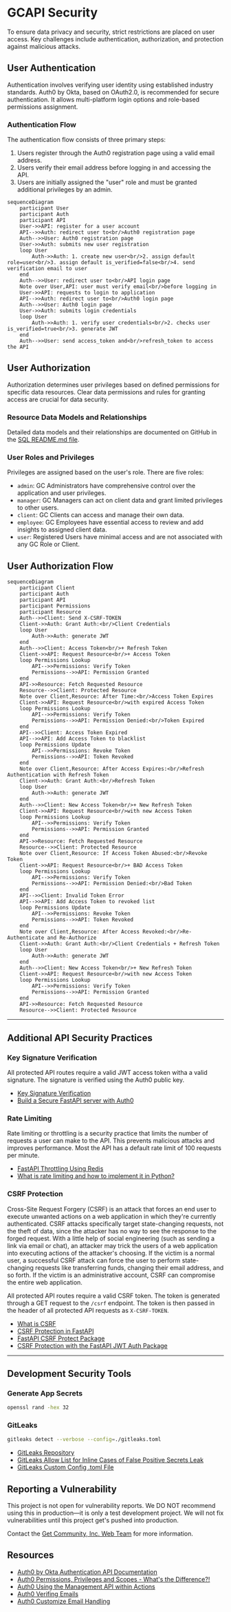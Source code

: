 # GCAPI Security

To ensure data privacy and security, strict restrictions are placed on user
access. Key challenges include authentication, authorization, and protection
against malicious attacks.

## User Authentication

Authentication involves verifying user identity using established industry
standards. Auth0 by Okta, based on OAuth2.0, is recommended for secure
authentication. It allows multi-platform login options and role-based
permissions assignment.

### Authentication Flow

The authentication flow consists of three primary steps:

1. Users register through the Auth0 registration page using a valid email
address.
2. Users verify their email address before logging in and accessing the API.
3. Users are initially assigned the "user" role and must be granted additional
privileges by an admin.

```mermaid
sequenceDiagram
    participant User
    participant Auth
    participant API
    User->>API: register for a user account
    API-->>Auth: redirect user to<br/>Auth0 registration page
    Auth-->>User: Auth0 registration page
    User->>Auth: submits new user registration
    loop User
        Auth->>Auth: 1. create new user<br/>2. assign default role=user<br/>3. assign default is_verified=false<br/>4. send verification email to user
    end
    Auth-->>User: redirect user to<br/>API login page
    Note over User,API: user must verify email<br/>before logging in
    User->>API: requests to login to application
    API-->>Auth: redirect user to<br/>Auth0 login page
    Auth-->>User: Auth0 login page
    User->>Auth: submits login credentials
    loop User
        Auth->>Auth: 1. verify user credentials<br/>2. checks user is_verified=true<br/>3. generate JWT
    end
    Auth-->>User: send access_token and<br/>refresh_token to access the API
```

## User Authorization

Authorization determines user privileges based on defined permissions for
specific data resources. Clear data permissions and rules for granting access
are crucial for data security.

### Resource Data Models and Relationships

Detailed data models and their relationships are documented on GitHub in the
[SQL README.md file](https://github.com/joeygrable94/GCAPI/blob/main/SQL.md).

### User Roles and Privileges

Privileges are assigned based on the user's role. There are five roles:

- `admin`: GC Administrators have comprehensive control over the application
  and user privileges.
- `manager`: GC Managers can act on client data and grant limited privileges to
  other users.
- `client`: GC Clients can access and manage their own data.
- `employee`: GC Employees have essential access to review and add insights to
  assigned client data.
- `user`: Registered Users have minimal access and are not associated with any
  GC Role or Client.

## User Authorization Flow

```mermaid
sequenceDiagram
    participant Client
    participant Auth
    participant API
    participant Permissions
    participant Resource
    Auth-->>Client: Send X-CSRF-TOKEN
    Client->>Auth: Grant Auth:<br/>Client Credentials
    loop User
        Auth->>Auth: generate JWT
    end
    Auth-->>Client: Access Token<br/>+ Refresh Token
    Client->>API: Request Resource<br/>+ Access Token
    loop Permissions Lookup
        API-->>Permissions: Verify Token
        Permissions-->>API: Permission Granted
    end
    API->>Resource: Fetch Requested Resource
    Resource-->>Client: Protected Resource
    Note over Client,Resource: After Time:<br/>Access Token Expires
    Client->>API: Request Resource<br/>with expired Access Token
    loop Permissions Lookup
        API-->>Permissions: Verify Token
        Permissions-->>API: Permission Denied:<br/>Token Expired
    end
    API-->>Client: Access Token Expired
    API-->>API: Add Access Token to blacklist
    loop Permissions Update
        API-->>Permissions: Revoke Token
        Permissions-->>API: Token Revoked
    end
    Note over Client,Resource: After Access Expires:<br/>Refresh Authentication with Refresh Token
    Client->>Auth: Grant Auth:<br/>Refresh Token
    loop User
        Auth->>Auth: generate JWT
    end
    Auth-->>Client: New Access Token<br/>+ New Refresh Token
    Client->>API: Request Resource<br/>with new Access Token
    loop Permissions Lookup
        API-->>Permissions: Verify Token
        Permissions-->>API: Permission Granted
    end
    API->>Resource: Fetch Requested Resource
    Resource-->>Client: Protected Resource
    Note over Client,Resource: If Access Token Abused:<br/>Revoke Token
    Client->>API: Request Resource<br/>+ BAD Access Token
    loop Permissions Lookup
        API-->>Permissions: Verify Token
        Permissions-->>API: Permission Denied:<br/>Bad Token
    end
    API-->>Client: Invalid Token Error
    API-->>API: Add Access Token to revoked list
    loop Permissions Update
        API-->>Permissions: Revoke Token
        Permissions-->>API: Token Revoked
    end
    Note over Client,Resource: After Access Revoked:<br/>Re-Authenticate and Re-Authorize
    Client->>Auth: Grant Auth:<br/>Client Credentials + Refresh Token
    loop User
        Auth->>Auth: generate JWT
    end
    Auth-->>Client: New Access Token<br/>+ New Refresh Token
    Client->>API: Request Resource<br/>with new Access Token
    loop Permissions Lookup
        API-->>Permissions: Verify Token
        Permissions-->>API: Permission Granted
    end
    API->>Resource: Fetch Requested Resource
    Resource-->>Client: Protected Resource
```

----

## Additional API Security Practices

### Key Signature Verification

All protected API routes require a valid JWT access token witha a valid
signature. The signature is verified using the Auth0 public key.

- [Key Signature Verification](https://auth0.com/docs/quickstart/backend/python/01-authorization#validate-access-tokens)
- [Build a Secure FastAPI server with Auth0](https://auth0.com/blog/build-and-secure-fastapi-server-with-auth0/)

### Rate Limiting

Rate limiting or throttling is a security practice that limits the number of
requests a user can make to the API. This prevents malicious attacks and
improves performance. Most the API has a default rate limit of 100 requests
per minute.

- [FastAPI Throttling Using Redis](https://sayanc20002.medium.com/api-throttling-using-redis-and-fastapi-dockerized-98a50f9495c)
- [What is rate limiting and how to implement it in Python?](https://rino-dev.com/what-is-rate-limiting-and-how-to-implement-it-in-a-python-application)

### CSRF Protection

Cross-Site Request Forgery (CSRF) is an attack that forces an end user to
execute unwanted actions on a web application in which they're currently
authenticated. CSRF attacks specifically target state-changing requests, not
the theft of data, since the attacker has no way to see the response to the
forged request. With a little help of social engineering (such as sending a
link via email or chat), an attacker may trick the users of a web application
into executing actions of the attacker's choosing. If the victim is a normal
user, a successful CSRF attack can force the user to perform state-changing
requests like transferring funds, changing their email address, and so forth.
If the victim is an administrative account, CSRF can compromise the entire web
application.

All protected API routes require a valid CSRF token. The token is generated
through a GET request to the `/csrf` endpoint. The token is then passed in the
header of all protected API requests as `X-CSRF-TOKEN`.

- [What is CSRF](https://www.synopsys.com/glossary/what-is-csrf.html#:~:text=A%20CSRF%20token%20is%20a,make%20it%20difficult%20to%20guess.)
- [CSRF Protection in FastAPI](https://www.stackhawk.com/blog/csrf-protection-in-fastapi/)
- [FastAPI CSRF Protect Package](https://pypi.org/project/fastapi-csrf-protect/)
- [CSRF Protection with the FastAPI JWT Auth Package](https://indominusbyte.github.io/fastapi-jwt-auth/configuration/csrf/)

----

## Development Security Tools

### Generate App Secrets

```bash
openssl rand -hex 32
```

### GitLeaks

```bash
gitleaks detect --verbose --config=./gitleaks.toml
```

- [GitLeaks Repository](https://github.com/zricethezav/gitleaks)
- [GitLeaks Allow List for Inline Cases of False Positive Secrets Leak](https://github.com/zricethezav/gitleaks/issues/579)
- [GitLeaks Custom Config .toml File](https://github.com/zricethezav/gitleaks/issues/787)

## Reporting a Vulnerability

This project is not open for vulnerability reports. We DO NOT recommend using
this in production—it is only a test development project. We will not fix
vulnerabilities until this project get's pushed into production.

Contact the [Get Community, Inc. Web Team](mailto:joey@getcommunity.com)
for more information.

## Resources

- [Auth0 by Okta Authentication API Documentation](https://auth0.com/docs/api/authentication)
- [Auth0 Permissions, Privileges and Scopes - What's the Difference?!](https://youtu.be/vULfBEn8N7E?si=WKJH4tOtz3d1Eu0f)
- [Auth0 Using the Management API within Actions](https://community.auth0.com/t/how-can-i-use-the-management-api-in-actions/64947)
- [Auth0 Verifing Emails](https://auth0.com/docs/manage-users/user-accounts/verify-emails)
- [Auth0 Customize Email Handling](https://auth0.com/docs/customize/email/manage-email-flow)
